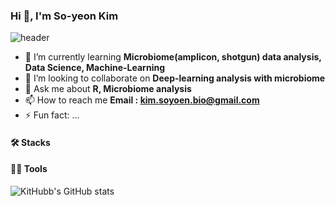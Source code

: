 <!--
**KitHubb/KitHubb** is a ✨ _special_ ✨ repository because its `README.md` (this file) appears on your GitHub profile.

Here are some ideas to get you started:

- 🔭 I’m currently working on ...
- 🌱 I’m currently learning ...
- 👯 I’m looking to collaborate on ...
- 🤔 I’m looking for help with ...
- 💬 Ask me about ...
- 📫 How to reach me: ...
- 😄 Pronouns: ...
- ⚡ Fun fact: ...


.md : https://dillinger.io/
Profile : https://pgmjun.tistory.com/21
Emoji : https://www.emojicopy.com/
Git hub readme stats : https://github.com/anuraghazra/github-readme-stats

프로파일 참고1 : https://ashish-kamboj.github.io/


-->

### Hi 👋, I'm So-yeon Kim

<!Header>
![header](https://capsule-render.vercel.app/api?type=waving&&color=gradient&&text=Hello!&textBg=I'm%So-yeon%Kim)

<!Introduce>
- 🌱 I’m currently learning **Microbiome(amplicon, shotgun) data analysis, Data Science, Machine-Learning**
- 👯 I’m looking to collaborate on **Deep-learning analysis with microbiome**
- 💬 Ask me about **R, Microbiome analysis**
- 📫 How to reach me **Email : kim.soyoen.bio@gmail.com**
- ⚡ Fun fact: ...
 
 
<!My Project>

<!Certificates>


<!Languages : https://github.com/topics/github-language-statistics>

#### 🛠️ Stacks


#### 💪🏼 Tools
<!Github stats>
![KitHubb's GitHub stats](https://github-readme-stats.vercel.app/api?username=KitHubb&show_icons=true&bg_color=00000000)

